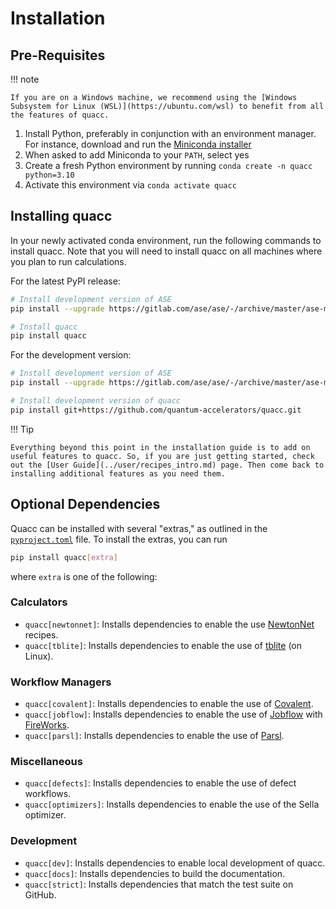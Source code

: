 # Installation

## Pre-Requisites

!!! note

    If you are on a Windows machine, we recommend using the [Windows Subsystem for Linux (WSL)](https://ubuntu.com/wsl) to benefit from all the features of quacc.

1. Install Python, preferably in conjunction with an environment manager. For instance, download and run the [Miniconda installer](https://docs.conda.io/en/latest/miniconda.html)
2. When asked to add Miniconda to your `PATH`, select yes
3. Create a fresh Python environment by running `conda create -n quacc python=3.10`
4. Activate this environment via `conda activate quacc`

## Installing quacc

In your newly activated conda environment, run the following commands to install quacc. Note that you will need to install quacc on all machines where you plan to run calculations.

For the latest PyPI release:

```bash
# Install development version of ASE
pip install --upgrade https://gitlab.com/ase/ase/-/archive/master/ase-master.zip

# Install quacc
pip install quacc
```

For the development version:

```bash
# Install development version of ASE
pip install --upgrade https://gitlab.com/ase/ase/-/archive/master/ase-master.zip

# Install development version of quacc
pip install git+https://github.com/quantum-accelerators/quacc.git
```

!!! Tip

    Everything beyond this point in the installation guide is to add on useful features to quacc. So, if you are just getting started, check out the [User Guide](../user/recipes_intro.md) page. Then come back to installing additional features as you need them.

## Optional Dependencies

Quacc can be installed with several "extras," as outlined in the [`pyproject.toml`](https://github.com/Quantum-Accelerators/quacc/blob/main/pyproject.toml) file. To install the extras, you can run

```bash
pip install quacc[extra]
```

where `extra` is one of the following:

### Calculators

- `quacc[newtonnet]`: Installs dependencies to enable the use [NewtonNet](https://doi.org/10.1039/D2DD00008C) recipes.
- `quacc[tblite]`: Installs dependencies to enable the use of [tblite](https://github.com/tblite/tblite) (on Linux).

### Workflow Managers

- `quacc[covalent]`: Installs dependencies to enable the use of [Covalent](https://www.covalent.xyz).
- `quacc[jobflow]`: Installs dependencies to enable the use of [Jobflow](https://github.com/materialsproject/jobflow) with [FireWorks](https://github.com/materialsproject/fireworks).
- `quacc[parsl]`: Installs dependencies to enable the use of [Parsl](https://github.com/Parsl/parsl).

### Miscellaneous

- `quacc[defects]`: Installs dependencies to enable the use of defect workflows.
- `quacc[optimizers]`: Installs dependencies to enable the use of the Sella optimizer.

### Development

- `quacc[dev]`: Installs dependencies to enable local development of quacc.
- `quacc[docs]`: Installs dependencies to build the documentation.
- `quacc[strict]`: Installs dependencies that match the test suite on GitHub.

